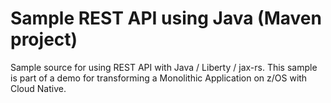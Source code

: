 # Sample REST API using Java (Maven project)

Sample source for using REST API with Java / Liberty / jax-rs. This sample is part of a demo for transforming a Monolithic Application on z/OS with Cloud Native.
